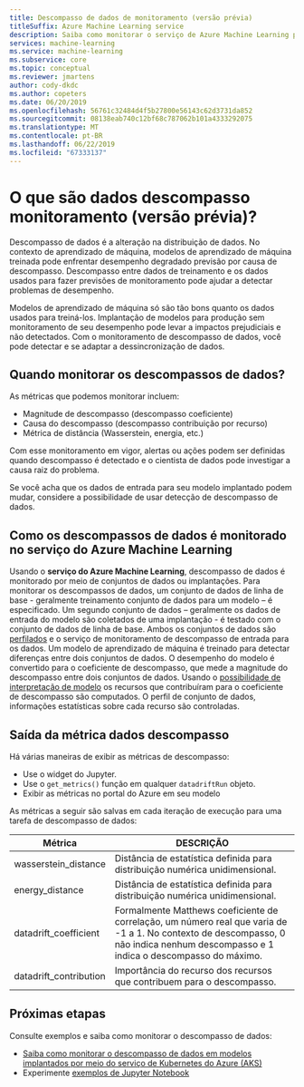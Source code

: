 ```yaml
---
title: Descompasso de dados de monitoramento (versão prévia)
titleSuffix: Azure Machine Learning service
description: Saiba como monitorar o serviço de Azure Machine Learning para descompasso de dados.
services: machine-learning
ms.service: machine-learning
ms.subservice: core
ms.topic: conceptual
ms.reviewer: jmartens
author: cody-dkdc
ms.author: copeters
ms.date: 06/20/2019
ms.openlocfilehash: 56761c32484d4f5b27800e56143c62d3731da852
ms.sourcegitcommit: 08138eab740c12bf68c787062b101a4333292075
ms.translationtype: MT
ms.contentlocale: pt-BR
ms.lasthandoff: 06/22/2019
ms.locfileid: "67333137"
---
```

# <a name="what-is-data-drift-monitoring-preview"></a>O que são dados descompasso monitoramento (versão prévia)?

Descompasso de dados é a alteração na distribuição de dados. No contexto de aprendizado de máquina, modelos de aprendizado de máquina treinada pode enfrentar desempenho degradado previsão por causa de descompasso. Descompasso entre dados de treinamento e os dados usados para fazer previsões de monitoramento pode ajudar a detectar problemas de desempenho.

Modelos de aprendizado de máquina só são tão bons quanto os dados usados para treiná-los. Implantação de modelos para produção sem monitoramento de seu desempenho pode levar a impactos prejudiciais e não detectados. Com o monitoramento de descompasso de dados, você pode detectar e se adaptar a dessincronização de dados. 

## <a name="when-to-monitor-for-data-drift"></a>Quando monitorar os descompassos de dados?

As métricas que podemos monitorar incluem:

+ Magnitude de descompasso (descompasso coeficiente)
+ Causa do descompasso (descompasso contribuição por recurso)
+ Métrica de distância (Wasserstein, energia, etc.)

Com esse monitoramento em vigor, alertas ou ações podem ser definidas quando descompasso é detectado e o cientista de dados pode investigar a causa raiz do problema. 

Se você acha que os dados de entrada para seu modelo implantado podem mudar, considere a possibilidade de usar detecção de descompasso de dados.

## <a name="how-data-drift-is-monitored-in-azure-machine-learning-service"></a>Como os descompassos de dados é monitorado no serviço do Azure Machine Learning

Usando o **serviço do Azure Machine Learning**, descompasso de dados é monitorado por meio de conjuntos de dados ou implantações. Para monitorar os descompassos de dados, um conjunto de dados de linha de base - geralmente treinamento conjunto de dados para um modelo – é especificado. Um segundo conjunto de dados – geralmente os dados de entrada do modelo são coletados de uma implantação - é testado com o conjunto de dados de linha de base. Ambos os conjuntos de dados são [perfilados](how-to-create-dataset-snapshots.md) e o serviço de monitoramento de descompasso de entrada para os dados. Um modelo de aprendizado de máquina é treinado para detectar diferenças entre dois conjuntos de dados. O desempenho do modelo é convertido para o coeficiente de descompasso, que mede a magnitude do descompasso entre dois conjuntos de dados. Usando o [possibilidade de interpretação de modelo](machine-learning-interpretability-explainability.md) os recursos que contribuíram para o coeficiente de descompasso são computados. O perfil de conjunto de dados, informações estatísticas sobre cada recurso são controladas. 

## <a name="data-drift-metric-output"></a>Saída da métrica dados descompasso

Há várias maneiras de exibir as métricas de descompasso:

* Use o widget do Jupyter.
* Use o `get_metrics()` função em qualquer `datadriftRun` objeto.
* Exibir as métricas no portal do Azure em seu modelo

As métricas a seguir são salvas em cada iteração de execução para uma tarefa de descompasso de dados:

|Métrica|DESCRIÇÃO|
--|--|
wasserstein_distance|Distância de estatística definida para distribuição numérica unidimensional.|
energy_distance|Distância de estatística definida para distribuição numérica unidimensional.|
datadrift_coefficient|Formalmente Matthews coeficiente de correlação, um número real que varia de -1 a 1. No contexto de descompasso, 0 não indica nenhum descompasso e 1 indica o descompasso do máximo.|
datadrift_contribution|Importância do recurso dos recursos que contribuem para o descompasso.|

## <a name="next-steps"></a>Próximas etapas

Consulte exemplos e saiba como monitorar o descompasso de dados:

+ [Saiba como monitorar o descompasso de dados em modelos implantados por meio do serviço de Kubernetes do Azure (AKS)](how-to-monitor-data-drift.md)
+ Experimente [exemplos de Jupyter Notebook](https://github.com/Azure/MachineLearningNotebooks/tree/master/how-to-use-azureml/data-drift/)